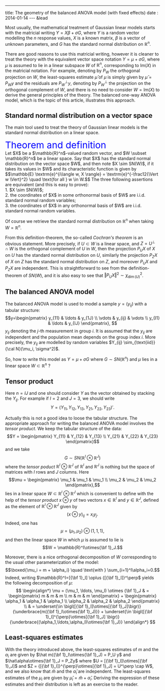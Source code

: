 ---
title: The geometry of the balanced ANOVA model (with fixed effects)
date : 2014-01-14
--- &lead








Most usually, the mathematical treatment of Gaussian linear models starts with 
the matricial writing $Y=X\beta+\sigma G$, where $Y$ is a random vector modelling the 
$n$ response values, $X$ is a known matrix, $\beta$ is 
a vector of unknown parameters, and $G$ has the standard normal distribution on 
$\mathbb{R}^n$. 

There are good reasons to use this matricial writing, however it is cleaner to treat 
the theory with the equivalent vector space notation $Y = \mu + \sigma G$, where 
$\mu$ is assumed to lie in a linear subspace $W$ of $\mathbb{R}^n$, 
corresponding to $\text{Im}(X)$ in the matricial notation. 
For example, denoting by $P_W$ the orthogonal projection on $W$, the least-squares 
estimate $\hat\mu$ of $\mu$ is simply given by $\hat\mu=P_Wy$ and the residuals are 
$P_W^\perp y$, denoting by $P^\perp_W$ the projection on the orthogonal complement of 
$W$, and there is no 
need to consider $W=\text{Im}(X)$ to derive 
the general principles of the theory. 
The balanced one-way ANOVA model, 
which is the topic of this article, illustrates this approach. 


## Standard normal distribution on a vector space 

The main tool used to treat the theory of Gaussian linear models is the 
standard normal distribution on a linear space.

<div class="title_box">
  <div id="title" style="color:blue;font-size:30px;">Theorem and definition</div>
  <div id="content">Let $X$ be a $\mathbb{R}^n$-valued random vector, and $W \subset \mathbb{R}^n$ be a linear space. Say that $X$ has the standard normal distribution on the vector space $W$, and then note $X \sim SN(W)$, if it takes its values in $W$ and its characteristic function is given by $$\mathbb{E} \textrm{e}^{i\langle w, X \rangle} = \textrm{e}^{-\frac12{\Vert w \Vert}^2} \quad \text{for all } w \in W.$$ The three following assertions are equivalent (and this is easy to prove): <br/> 1. $X \sim SN(W)$; <br/> 2. the coordinates of $X$ in some orthonormal basis of $W$ are i.i.d. standard normal random variables; <br/> 3.  the coordinates of $X$ in any orthonormal basis of $W$ are i.i.d. standard normal random variables.  </div>
</div>


Of course we retrieve the standard normal distribution on $\mathbb{R}^n$ when taking $W=\mathbb{R}^n$. 

From this definition-theorem, the so-called *Cochran's theorem* is an obvious statement. 
More precisely, if $U \subset W$ is a linear space, and $Z=U^\perp \cap W$ is the orthogonal complement of $U$ in $W$, then the projection $P_UX$ of $X$ on $U$ has the standard normal distribution on $U$, similarly the projection $P_ZX$ of $X$ on $Z$ has the standard normal distribution on $Z$, and moreover $P_UX$ and $P_ZX$ are independent. 
This is straightforward to see from the definition-theorem of $SN(W)$, and it is also easy to see that ${\Vert P_UX\Vert}^2 \sim \chi^2_{\dim(U)}$.



## The balanced ANOVA model 

The balanced ANOVA model is used to model a sample $y=(y_{ij})$ with a tabular structure:
$$y=\begin{pmatrix}
y_{11} & \ldots & y_{1J} \\
\vdots & y_{ij} & \vdots \\
y_{I1} & \ldots & y_{IJ}
\end{pmatrix},
$$
$y_{ij}$ denoting the $j$-th measurement in group $i$. 
It is assumed that the $y_{ij}$ are independent and the population mean depends on the group index $i$. More precisely, the $y_{ij}$ are modelled by random variables $Y_{ij} \sim_{\text{iid}} {\cal N}(\mu_i, \sigma^2)$. 

So, how to write this model as $Y=\mu + \sigma G$ where $G \sim SN(\mathbb{R}^n)$ and $\mu$ lies in a linear space $W \subset \mathbb{R}^n$ ? 


## Tensor product 

Here $n=IJ$ and one should consider $Y$ as the vector obtained by stacking the $Y_{ij}$. 
For example if $I=2$ and $J=3$, we should write 
$$Y={(Y_{11}, Y_{12}, Y_{13}, Y_{21}, Y_{22}, Y_{23})}'.$$

Actually this is not a good idea to loose the tabular structure. 
The appropriate approach for writing the balanced ANOVA model involves the *tensor product*. 
We keep the tabular structure of the data:
$$Y = \begin{pmatrix} 
Y_{11} & Y_{12} & Y_{13} \\
Y_{21} & Y_{22} & Y_{23}
\end{pmatrix}$$
and we take $$G \sim SN(\mathbb{R}^I\otimes\mathbb{R}^J)$$ 
where the *tensor poduct* $\mathbb{R}^I\otimes\mathbb{R}^J$ of $\mathbb{R}^I$ and $\mathbb{R}^J$ is nothing but the space of matrices with $I$ rows and $J$ columns.
Here 
$$\mu = \begin{pmatrix} 
\mu_1 & \mu_1 & \mu_1 \\
\mu_2 & \mu_2 & \mu_2 
\end{pmatrix},$$
lies in a linear space $W \subset \mathbb{R}^I\otimes\mathbb{R}^J$ which is convenient to define with the help of the *tensor product* $x \otimes y$ of two vectors $x \in \mathbb{R}^I$ and $y \in \mathbb{R}^J$, defined as the element of $\mathbb{R}^I\otimes\mathbb{R}^J$ given by 
$${(x \otimes y)}_{ij}=x_iy_j.$$
Indeed, one has 
$$\mu = (\mu_1, \mu_2) \otimes (1,1,1),$$
and then the linear space $W$ in which $\mu$ is assumed to lie is 
$$W = \mathbb{R}^I\otimes{\bf 1}_J.$$

Moreover, there is a nice orthogonal decomposition of $W$ corresponding to the usual other parameterization of the model:
$$\boxed{\mu_i = m + \alpha_i} \quad \text{with } \sum_{i=1}^I\alpha_i=0.$$
Indeed, writing $\mathbb{R}^I=[{\bf 1}_I] \oplus {[{\bf 1}_I]}^\perp$ yields the following decomposition of $\mu$:
$$
\begin{align*}
\mu = (\mu_1, \ldots, \mu_I) \otimes {\bf 1}_J & = 
\begin{pmatrix} 
m & m & m \\
m & m & m 
\end{pmatrix} + 
\begin{pmatrix} 
\alpha_1 & \alpha_1 & \alpha_1 \\
\alpha_2 & \alpha_2 & \alpha_2 
\end{pmatrix} \\ 
& = \underset{\in \bigl([{\bf 1}_I]\otimes[{\bf 1}_J]\bigr)}{\underbrace{m({\bf 1}_I\otimes{\bf 1}_J)}} + \underset{\in \bigl([{\bf 1}_I]^{\perp}\otimes[{\bf 1}_J] \bigr)}{\underbrace{(\alpha_1,\ldots,\alpha_I)\otimes{\bf 1}_J}} 
\end{align*}
$$


## Least-squares estimates

With the theory introduced above,  the least-squares estimates of 
 $m$ and the $\alpha_i$ are  given by 
$\hat m({\bf 1}_I\otimes{\bf 1}_J) = P_U y$ and 
  $\hat\alpha\otimes{\bf 1}_J = P_Zy$  where $U = [{\bf 1}_I]\otimes[{\bf 1}_J]$ 
and $Z = {[{\bf 1}_I]}^{\perp}\otimes[{\bf 1}_J] = U^\perp \cap W$, and 
we also know that $\hat m$ and the $\hat\alpha_i$ are independent. 
The least-squares estimates of the $\mu_i$ are given by $\hat\mu_i=\hat m +\hat\alpha_i$. 
Deriving the expression of these estimates and their distribution is left 
as an exercise to the reader. 


